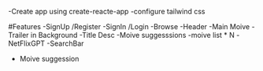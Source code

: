 -Create app using create-reacte-app
-configure tailwind css 

#Features
-SignUp /Register
-SignIn /Login
-Browse
   -Header
   -Main Moive
     -Trailer in Background
     -Title Desc
     -Moive suggesssions
       -moive list * N
-NetFlixGPT
  -SearchBar
  - Moive suggession 
       
